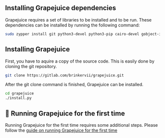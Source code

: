 ## Installing Grapejuice dependencies
Grapejuice requires a set of libraries to be installed and to be run. These dependencies can be installed by running the following command:
```sh
sudo zypper install git python3-devel python3-pip cairo-devel gobject-introspection-devel make wine-staging xdg-utils

```

## Installing Grapejuice
First, you have to aquire a copy of the source code. This is easily done by cloning the git repository.
```sh
git clone https://gitlab.com/brinkervii/grapejuice.git
```

After the git clone command is finished, Grapejuice can be installed.
```sh
cd grapejuice
./install.py
```

## 🚀 Running Grapejuice for the first time
Running Grapejuice for the first time requires some additional steps. Please follow the [guide on running Grapejuice for the first time](../Guides/First-time-setup)
